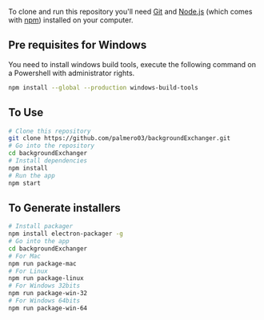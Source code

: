 To clone and run this repository you'll need [Git](https://git-scm.com) and [Node.js](https://nodejs.org/en/download/) (which comes with [npm](http://npmjs.com)) installed on your computer. 

## Pre requisites for Windows
You need to install windows build tools, execute the following command on a Powershell with administrator rights.

```bash
npm install --global --production windows-build-tools
```

## To Use

```bash
# Clone this repository
git clone https://github.com/palmero03/backgroundExchanger.git
# Go into the repository
cd backgroundExchanger
# Install dependencies
npm install
# Run the app
npm start
```

## To Generate installers

```bash
# Install packager
npm install electron-packager -g
# Go into the app
cd backgroundExchanger
# For Mac
npm run package-mac
# For Linux
npm run package-linux
# For Windows 32bits
npm run package-win-32
# For Windows 64bits
npm run package-win-64
```